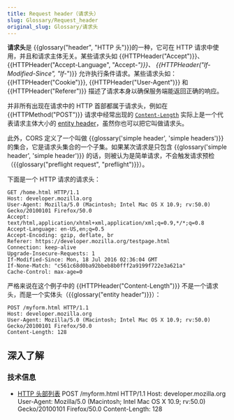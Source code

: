 ```yaml
---
title: Request header（请求头）
slug: Glossary/Request_header
original_slug: Glossary/请求头
---
```


**请求头**是 {{glossary("header", "HTTP 头")}}的一种，它可在 HTTP 请求中使用，并且和请求主体无关。某些请求头如 {{HTTPHeader("Accept")}}、{{HTTPHeader("Accept-Language", "Accept-*")}}、 {{HTTPHeader("If-Modified-Since", "If-*")}} 允许执行条件请求。某些请求头如：{{HTTPHeader("Cookie")}}, {{HTTPHeader("User-Agent")}} 和 {{HTTPHeader("Referer")}} 描述了请求本身以确保服务端能返回正确的响应。

并非所有出现在请求中的 HTTP 首部都属于请求头，例如在 {{HTTPMethod("POST")}} 请求中经常出现的 [`Content-Length`](/zh-CN/docs/Web/HTTP/Headers/Content-Length) 实际上是一个代表请求主体大小的 [entity header](/zh-CN/docs/Glossary/entity_header)，虽然你也可以把它叫做请求头。

此外，CORS 定义了一个叫做 {{glossary('simple header', 'simple headers')}} 的集合，它是请求头集合的一个子集。如果某次请求是只包含 {{glossary('simple header', 'simple header')}} 的话，则被认为是简单请求，不会触发请求预检（{{glossary("preflight request", "preflight")}}）。

下面是一个 HTTP 请求的请求头：

```
GET /home.html HTTP/1.1
Host: developer.mozilla.org
User-Agent: Mozilla/5.0 (Macintosh; Intel Mac OS X 10.9; rv:50.0) Gecko/20100101 Firefox/50.0
Accept: text/html,application/xhtml+xml,application/xml;q=0.9,*/*;q=0.8
Accept-Language: en-US,en;q=0.5
Accept-Encoding: gzip, deflate, br
Referer: https://developer.mozilla.org/testpage.html
Connection: keep-alive
Upgrade-Insecure-Requests: 1
If-Modified-Since: Mon, 18 Jul 2016 02:36:04 GMT
If-None-Match: "c561c68d0ba92bbeb8b0fff2a9199f722e3a621a"
Cache-Control: max-age=0
```

严格来说在这个例子中的 {{HTTPHeader("Content-Length")}} 不是一个请求头，而是一个实体头（{{glossary("entity header")}}）：

```
POST /myform.html HTTP/1.1
Host: developer.mozilla.org
User-Agent: Mozilla/5.0 (Macintosh; Intel Mac OS X 10.9; rv:50.0) Gecko/20100101 Firefox/50.0
Content-Length: 128
```

## 深入了解

### 技术信息

- [HTTP 头部列表](/zh-CN/docs/Web/HTTP/Headers)
POST /myform.html HTTP/1.1
Host: developer.mozilla.org
User-Agent: Mozilla/5.0 (Macintosh; Intel Mac OS X 10.9; rv:50.0) Gecko/20100101 Firefox/50.0
Content-Length: 128
